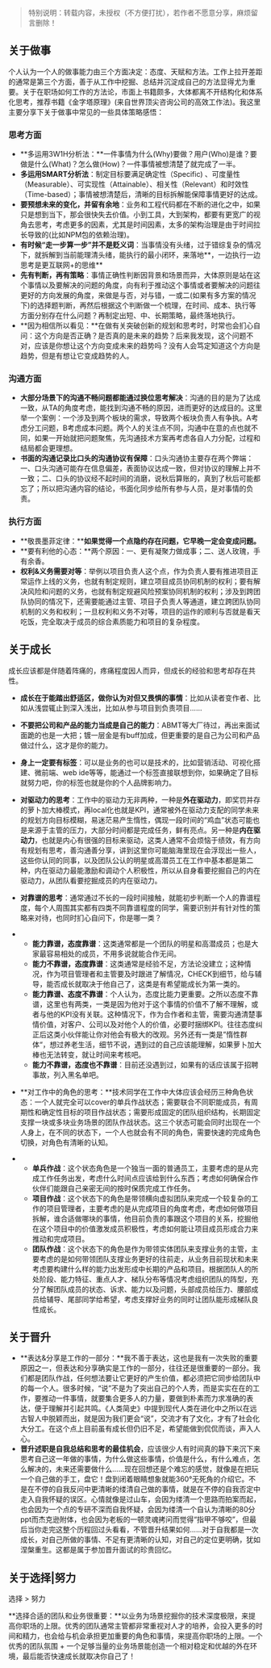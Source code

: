 

> 特别说明：转载内容，未授权（不方便打扰），若作者不愿意分享，麻烦留言删除！



## 关于做事

个人认为一个人的做事能力由三个方面决定：态度、天赋和方法。工作上拉开差距的通常是第三个方面，善于从工作中挖掘、总结并沉淀成自己的方法显得尤为重要。关于在职场如何工作的方法论，市面上书籍颇多，大体都离不开结构化和体系化思考，推荐书籍《金字塔原理》(来自世界顶尖咨询公司的高效工作法)。我这里主要分享下关于做事中常见的一些具体策略感悟：



### 思考方面

- **多运用3W1H分析法：**一件事情为什么(Why)要做？用户(Who)是谁？要做是什么(What)？怎么做(How)？一件事情被想清楚了就完成了一半。
- **多运用SMART分析法**：制定目标要满足确定性（Specific) 、可度量性（Measurable）、可实现性（Attainable）、相关性（Relevant）和时效性（Time-based）；事情被想清楚后，清晰的目标拆解能保障事情更好的达成。
- **要预想未来的变化，并留有余地**：业务和工程代码都在不断的进化之中，如果只是想到当下，那会很快失去价值。小到工具，大到架构，都要有更宽广的视角去思考，考虑更多的因素，尤其是时间因素，太多的架构治理是由于时间拉长导致的(比如NPM包的依赖治理)。
- **有时候“走一步算一步”并不是贬义词**：当事情没有头绪，过于错综复杂的情况下，就拆解到当前能理清头绪，能执行的最小闭环，来落地**，一边执行一边思考是更互联网+的思维**
- **先有判断，再有策略**：事情正确性判断因背景和场景而异，大体原则是站在这个事情以及要解决的问题的角度，向有利于推动这个事情或者要解决的问题往更好的方向发展的角度，来做是与否，对与错，一或二(如果有多方案的情况下)的选择题判断，再然后根据这个判断做一个梳理，在时间、成本、执行等方面分别存在什么问题？再制定出短、中、长期策略，最终落地执行。
- **因为相信所以看见：**在做有关突破创新的规划和思考时，时常也会扪心自问：这个方向是否正确？是否真的是未来的趋势？后来我发现，这个问题不对，应该是你想让这个方向变成未来的趋势吗？没有人会笃定知道这个方向是趋势，但是有想让它变成趋势的人。



### 沟通方面

- **大部分场景下的沟通不畅问题都能通过换位思考解决**：沟通的目的是为了达成一致，从TA的角度考虑，能找到沟通不畅的原因，进而更好的达成目的。这里举一个案例：一个涉及到两个板块的需求，导致两个板块负责人有争执。A考虑分工问题，B考虑成本问题。两个人的关注点不同，沟通中在意的点也就不同，如果一开始就把问题聚焦，先沟通技术方案再考虑各自人力分配，过程和结局都会更理想。
- **书面的沟通记录比口头的沟通协议有保障**：口头沟通协主要存在两个弊端：一、口头沟通可能存在信息偏差，表面协议达成一致，但对协议的理解上并不一致；二、口头的协议经不起时间的消磨，说秋后算账的，真到了秋后可能都忘了；所以把沟通内容的结论，书面化同步给所有参与人员，是对事情的负责。



### 执行方面

- **敬畏墨菲定律：****如果觉得一个点隐约存在问题，它早晚一定会变成问题。**
- **要有利他的心态：**两个原因：一、更有凝聚力做成事；二、送人玫瑰，手有余香。
- **权利&义务需要对等**：举例以项目负责人这个点，作为负责人要有推进项目正常运作上线的义务，也就有制定规则，建立项目成员协同机制的权利；要有解决风险和问题的义务，也就有制定规避风险预案协同机制的权利；涉及到跨团队协同的情况下，还需要能通过主管、项目子负责人等通道，建立跨团队协同机制的义务和权利；一旦权利和义务不对等，项目的运作的顺利与否就是看天吃饭，完全取决于成员的综合素质能力和项目的复杂程度。



## 关于成长

成长应该都是伴随着阵痛的，疼痛程度因人而异，但成长的经验和思考却存在共性。



- **成长在于能踏出舒适区，做你认为对但又畏惧的事情**：比如从读者变作者、比如从浅尝辄止到深入浅出，比如从参与项目到负责项目......
- **不要把公司和产品的能力当成是自己的能力**：ABMT等大厂待过，再出来面试面跪的也是一大把；镀一层金是有buff加成，但更重要的是自己为公司和产品做过什么，这才是你的能力。
- **身上一定要有标签**：可以是业务的也可以是技术的，比如营销活动、可视化搭建、微前端、web ide等等，能通过一个标签直接联想到你，如果确定了目标就努力吧，你的标签也就是你的个人品牌影响力。
- **对驱动力的思考**：工作中的驱动力无非两种，一种是**外在驱动力**，即奖罚并存的萝卜加大棒模式，再local化也就是KPI，通常被外在驱动力支配的同学未来的规划方向目标模糊，易迷茫易产生惰性，偶现一段时间的“鸡血”状态可能也是来源于主管的压力，大部分时间都是完成任务，鲜有亮点。另一种是**内在驱动力**，也就是内心有很强的目标来驱动，这类人通常不会烦恼于绩效，有方向有规划有思考，善沟通善分享，讲到这里你可能脑海里现在会浮现出一些人，这些你认同的同事，以及团队公认的明星或高潜员工在工作中基本都是第二种，内在驱动力最能激励和调动个人积极性，所以从自身看要挖掘自己的内在驱动力，从团队看要挖掘成员的内在驱动力。
- **对靠谱的思考**：通常通过不长的一段时间接触，就能初步判断一个人的靠谱程度，每个人周围其实都有四类不同靠谱程度的同学，需要识别并有针对性的策略来对待，也同时扪心自问下，你是哪一类？

- - **能力靠谱，态度靠谱**：这类通常都是一个团队的明星和高潜成员；也是大家最容易相处的成员，不用多说就能合作无间。
  - **能力不靠谱，态度靠谱**：这类通常是经验不足，方法论没建立；这种情况，作为项目管理者和主管要及时跟进了解情况，CHECK到细节，给与辅导，能否成长就取决于他自己了，这类是有希望能成长为第一类的。
  - **能力靠谱、态度不靠谱**：个人认为，态度比能力更重要。之所以态度不靠谱，这里也有两类，一类是因为他对于这个事情的价值不了解不理解，或者与他的KPI没有关联。这种情况下，作为合作者和主管，需要沟通清楚事情价值，对客户、公司以及对他个人的价值，必要时捆绑KPI。往往态度纠正后这类小伙伴能让你对他会有极大的改观。另外还有一类是”惰性群体“，想过养老生活，细节不说，遇到过的自己应该能理解，如果萝卜加大棒也无法转变，就让时间来考核吧。
  - **能力不靠谱，态度也不靠谱**：目前还没遇到过，如果有的话应该属于招聘事故，列入黑名单吧。

- **对工作中的角色的思考：**技术同学在工作中大体应该会经历三种角色状态：一个人就完全可以cover的单兵作战状态；需要联合不同职能成员，有周期性和确定性目标的项目作战状态；需要形成固定的团队组织结构，长期固定支撑一块或多块业务场景的团队作战状态。这三个状态可能会同时出现在一个人身上，在不同的状态下，一个人也就会有不同的角色，需要快速的完成角色切换，对角色有清晰的认知。

- - **单兵作战**：这个状态角色是一个独当一面的普通员工，主要考虑的是从完成工作任务出发，考虑什么时间点应该给到什么东西；考虑如何确保合作伙伴们能跟自己亲密无间的按时保质完成工作任务。
  - **项目作战**：这个状态下的角色是带领横向虚拟团队来完成一个较复杂的工作的项目管理者，主要考虑的是从完成项目的角度考虑，考虑如何做项目拆解，谁合适做哪块的事情，他目前负责的事跟这个项目的关系，挖掘他在这个项目中的价值激发成员积极性，考虑如何能让项目成员形成合力来推动和完成项目。
  - **团队作战**：这个状态下的角色是作为带领实体团队来支撑业务的主管，主要考虑的是如何带领团队支撑业务更好的往前走，从业务目前现状和未来考虑要构建什么样的能力出发形成中长期的产品和项目。根据团队人的所处阶段、能力特征、重点人才、梯队分布等情况考虑组织团队的阵型，充分了解团队成员的状态、诉求、能力以及问题，头部成员给压力、腰部成员给辅导、尾部同学给希望，考虑支撑好业务的同时让团队能形成梯队良性成长。



## 关于晋升

- **表达&分享是工作的一部分：**我不善于表达，这也是我有一次失败的重要原因之一，但表达和分享确实是工作的一部分，往往还是很重要的一部分。我们都是团队作战，任何想法要让它更好的产生价值，都必须把它同步给团队中的每一个人。很多时候，“说”不是为了突出自己的个人秀，而是实实在在的工作，要推动一件事情，就要集合更多人的力量，要做到朴素而力求准确的表达，便于理解并引起共鸣。《人类简史》中提到现代人类在进化中之所以在远古智人中脱颖而出，就是因为我们更会“说”，交流才有了文化，才有了社会化大分工。在这个点上目前虽有成长但仍旧不足，希望能做到侃侃而谈，声入人心。
- **晋升述职是自我总结和思考的最佳机会**，应该很少人有时间真的静下来沉下来思考自己这一年做的事情，为什么做这些事情，价值是什么，有什么难点，怎么解决的，未来还需要做什么......现在回想还是个难忘的感觉，就像是在把玩一个自己做的手工，盘它！盘到闭着眼睛想象就能360°无死角的介绍它。不是在不停的自我反问中更清晰的缕清自己做的事情，就是在不停的自我否定中走入自我怀疑的误区。心情就像是过山车，会因为缕清一个思路而拍案而起，也会因为一个点的专研不深而自我怀疑，会因为缕清一个自认为清晰的80分ppt而杰克逊附体，也会因为老板的一顿灵魂拷问而觉得“指甲不够咬”，但最后当你走完这整个历程回过头看看，不管晋升结果如何......对于自我都是一次成长，对自己所做的事情、不足有更清晰的认知，对自己的定位更明确，犹如涅槃重生。这都是属于参加晋升面试的珍贵回忆。



## 关于选择|努力

选择 > 努力

**选择合适的团队和业务很重要：**以业务为场景挖掘你的技术深度极限，来提高你职场的上限。优秀的团队通常主管都非常重视对人才的培养，会投入更多的时间和精力，也会给与机会承担更加重要的角色和事情，来提高你职场的上限。一个优秀的团队氛围 + 一个足够当量的业务场景能创造一个相对稳定和优越的外在环境，最后能否快速成长就取决你自己了！


